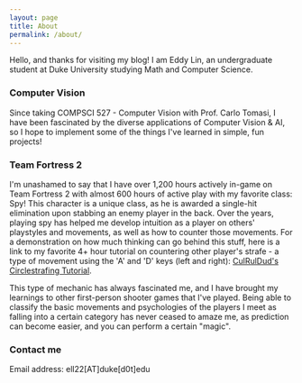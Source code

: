 ```yaml
---
layout: page
title: About
permalink: /about/
---
```


Hello, and thanks for visiting my blog! I am Eddy Lin, an undergraduate student at Duke University studying Math and Computer Science.

### Computer Vision

Since taking COMPSCI 527 - Computer Vision with Prof. Carlo Tomasi, I have been fascinated by the diverse applications of Computer Vision & AI, so I hope to implement some of the things I've learned in simple, fun projects!

### Team Fortress 2

I'm unashamed to say that I have over 1,200 hours actively in-game on Team Fortress 2 with almost 600 hours of active play with my favorite class: Spy! This character is a unique class, as he is awarded a single-hit elimination upon stabbing an enemy player in the back. Over the years, playing spy has helped me develop intuition as a player on others' playstyles and movements, as well as how to counter those movements. For a demonstration on how much thinking can go behind this stuff, here is a link to my favorite 4+ hour tutorial on countering other player's strafe - a type of movement using the 'A' and 'D' keys (left and right): [CulRulDud's Circlestrafing Tutorial](https://youtu.be/jEXA6vKsTcE).

This type of mechanic has always fascinated me, and I have brought my learnings to other first-person shooter games that I've played. Being able to classify the basic movements and psychologies of the players I meet as falling into a certain category has never ceased to amaze me, as prediction can become easier, and you can perform a certain "magic".

### Contact me

Email address: ell22[AT]duke[d0t]edu
